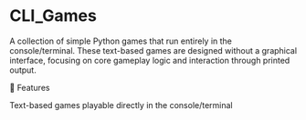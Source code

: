 # CLI_Games
A collection of simple Python games that run entirely in the console/terminal. These text-based games are designed without a graphical interface, focusing on core gameplay logic and interaction through printed output. 

🚀 Features

Text-based games playable directly in the console/terminal
